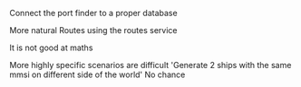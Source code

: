 Connect the port finder to a proper database 

More natural Routes using the routes service

It is not good at maths

More highly specific scenarios are difficult 'Generate 2 ships with the same mmsi on different side of the world' No chance

